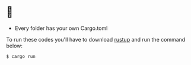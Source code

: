 # 🦀

- Every folder has your own Cargo.toml

To run these codes you'll have to download [rustup](https://www.rust-lang.org/learn/get-started) and run the command below:

```
$ cargo run
```


